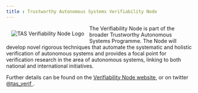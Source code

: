 ```yaml
---
title : Trustworthy Autonomous Systems Verifiability Node
---
```


<a href="(https://verifiability.org)"> <img alt="TAS Verifiability Node Logo" style="float: left; margin: 1em" src="{{site.images}}project-images/verifiability.jpg"></a>

The Verifiability Node is part of the broader Trustworthy Autonomous Systems Programme. The Node will develop novel rigorous techniques that automate the systematic and holistic verification of autonomous systems and provides a focal point for verification research in the area of autonomous systems, linking to both national and international initiatives.

Further details can be found on the [Verifiability Node website](https://verifiability.org/), or on twitter <a href="https://twitter.com/tas_verif"><i class="fab fa-twitter"></i> @tas_verif </a>.
